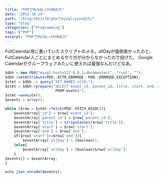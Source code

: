 ```yaml
---
title: "PHPでMySQL→JSON出力"
date: "2013-10-29"
path: "/blog/2013/10/phpでmysql→json出力/"
type: "blog"
categories: ["Programming"]
tags: ["PHP"] 
excerpt: "PHPでMySQL→JSON出力"
---
```


FullCalendar用に書いていたスクリプトのメモ。allDayが面倒臭かったのと、FullCalendar人ごとにまとめるやり方が分からなかったので投げた。
Google Calendarがグループウェアみたいに使えれば最強なんだけどなあ。

```php{1,5-9}:title=gatsby-config.js
$dbh = new PDO("mysql:host=127.0.0.1;dbname=test", "root", "");
$dbh->setAttribute(PDO::ATTR_ERRMODE, PDO::ERRMODE_EXCEPTION);
$stmt = $dbh -> query("SET NAMES utf8;");
$stmt = $dbh->prepare("SELECT event_id, parent_id, title, start, end, allday
                       FROM events");
$stmt->execute();
$events = array();

while ($row = $stmt->fetch(PDO::FETCH_ASSOC)){
    $eventArray['id'] = $row['event_id'];
    $eventArray['parent_id'] = $row['parent_id'];
    $eventArray['title'] = stripslashes($row['title']);
    $eventArray['start'] = $row['start'];
    $eventArray['end'] = $row['end'];
    if($row['start']==$row['end']){
        $eventArray['allDay'] = (boolean)1;
    }else{
        $eventArray['allDay'] = (boolean)$row['allday'];
    }
$events[] = $eventArray;
}

echo json_encode($events);
```
